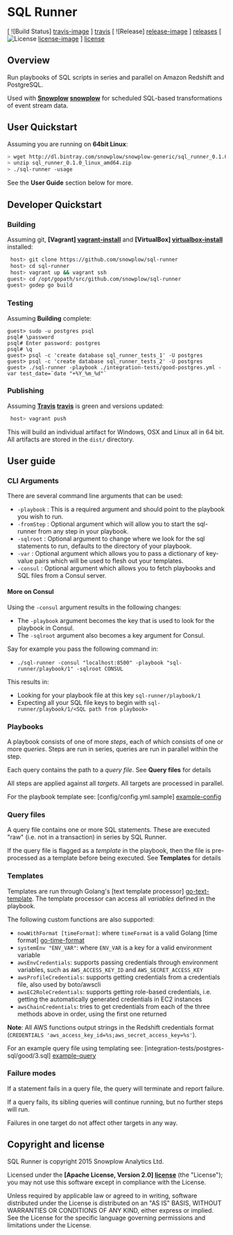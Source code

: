# SQL Runner

[ ![Build Status] [travis-image] ] [travis] [ ![Release] [release-image] ] [releases] [ ![License] [license-image] ] [license]

## Overview

Run playbooks of SQL scripts in series and parallel on Amazon Redshift and PostgreSQL.

Used with **[Snowplow] [snowplow]** for scheduled SQL-based transformations of event stream data.

## User Quickstart

Assuming you are running on **64bit Linux**:

```bash
> wget http://dl.bintray.com/snowplow/snowplow-generic/sql_runner_0.1.0_linux_amd64.zip
> unzip sql_runner_0.1.0_linux_amd64.zip
> ./sql-runner -usage
```

See the **User Guide** section below for more.

## Developer Quickstart

### Building

Assuming git, **[Vagrant] [vagrant-install]** and **[VirtualBox] [virtualbox-install]** installed:

```bash
 host> git clone https://github.com/snowplow/sql-runner
 host> cd sql-runner
 host> vagrant up && vagrant ssh
guest> cd /opt/gopath/src/github.com/snowplow/sql-runner
guest> godep go build
```

### Testing

Assuming **Building** complete:

```
guest> sudo -u postgres psql
psql# \password
psql# Enter password: postgres
psql# \q
guest> psql -c 'create database sql_runner_tests_1' -U postgres
guest> psql -c 'create database sql_runner_tests_2' -U postgres
guest> ./sql-runner -playbook ./integration-tests/good-postgres.yml -var test_date=`date "+%Y_%m_%d"`
```

### Publishing

Assuming **[Travis] [travis]** is green and versions updated:

```bash
 host> vagrant push
```

This will build an individual artifact for Windows, OSX and Linux all in 64 bit.  All artifacts are stored in the `dist/` directory.

## User guide

### CLI Arguments

There are several command line arguments that can be used:

* `-playbook` : This is a required argument and should point to the playbook you wish to run.
* `-fromStep` : Optional argument which will allow you to start the sql-runner from any step in your playbook.
* `-sqlroot`  : Optional argument to change where we look for the sql statements to run, defaults to the directory of your playbook.
* `-var`      : Optional argument which allows you to pass a dictionary of key-value pairs which will be used to flesh out your templates.
* `-consul`   : Optional argument which allows you to fetch playbooks and SQL files from a Consul server.

#### More on Consul

Using the `-consul` argument results in the following changes:

* The `-playbook` argument becomes the key that is used to look for the playbook in Consul.
* The `-sqlroot` argument also becomes a key argument for Consul.

Say for example you pass the following command in:

* `./sql-runner -consul "localhost:8500" -playbook "sql-runner/playbook/1" -sqlroot CONSUL`

This results in:

* Looking for your playbook file at this key `sql-runner/playbook/1`
* Expecting all your SQL file keys to begin with `sql-runner/playbook/1/<SQL path from playbook>`

### Playbooks

A playbook consists of one of more _steps_, each of which consists of one or more _queries_. Steps are run in series, queries are run in parallel within the step. 

Each query contains the path to a _query file_. See **Query files** for details

All steps are applied against all _targets_. All targets are processed in parallel.

For the playbook template see: [config/config.yml.sample] [example-config]

### Query files

A query file contains one or more SQL statements. These are executed "raw" (i.e. not in a transaction) in series by SQL Runner. 

If the query file is flagged as a _template_ in the playbook, then the file is pre-processed as a template before being executed. See **Templates** for details

### Templates

Templates are run through Golang's [text template processor] [go-text-template]. The template processor can access all _variables_ defined in the playbook.

The following custom functions are also supported:

* `nowWithFormat [timeFormat]`: where `timeFormat` is a valid Golang [time format] [go-time-format]
* `systemEnv "ENV_VAR"`: where `ENV_VAR` is a key for a valid environment variable
* `awsEnvCredentials`: supports passing credentials through environment variables, such as `AWS_ACCESS_KEY_ID` and `AWS_SECRET_ACCESS_KEY`
* `awsProfileCredentials`: supports getting credentials from a credentials file, also used by boto/awscli
* `awsEC2RoleCredentials`: supports getting role-based credentials, i.e. getting the automatically generated credentials in EC2 instances
* `awsChainCredentials`: tries to get credentials from each of the three methods above in order, using the first one returned

**Note**: All AWS functions output strings in the Redshift credentials format (`CREDENTIALS 'aws_access_key_id=%s;aws_secret_access_key=%s'`).

For an example query file using templating see: [integration-tests/postgres-sql/good/3.sql] [example-query]

### Failure modes

If a statement fails in a query file, the query will terminate and report failure.

If a query fails, its sibling queries will continue running, but no further steps will run.

Failures in one target do not affect other targets in any way.

## Copyright and license

SQL Runner is copyright 2015 Snowplow Analytics Ltd.

Licensed under the **[Apache License, Version 2.0] [license]** (the "License");
you may not use this software except in compliance with the License.

Unless required by applicable law or agreed to in writing, software
distributed under the License is distributed on an "AS IS" BASIS,
WITHOUT WARRANTIES OR CONDITIONS OF ANY KIND, either express or implied.
See the License for the specific language governing permissions and
limitations under the License.

[travis]: https://travis-ci.org/snowplow/sql-runner
[travis-image]: https://travis-ci.org/snowplow/sql-runner.png?branch=master

[release-image]: http://img.shields.io/badge/release-0.4.0-6ad7e5.svg?style=flat
[releases]: https://github.com/snowplow/sql-runner/releases

[license-image]: http://img.shields.io/badge/license-Apache--2-blue.svg?style=flat
[license]: http://www.apache.org/licenses/LICENSE-2.0

[vagrant-install]: http://docs.vagrantup.com/v2/installation/index.html
[virtualbox-install]: https://www.virtualbox.org/wiki/Downloads

[example-config]: https://raw.githubusercontent.com/snowplow/sql-runner/master/config/config.yml.sample
[example-query]: https://raw.githubusercontent.com/snowplow/sql-runner/master/integration-tests/postgres-sql/good/3.sql

[go-text-template]: http://golang.org/pkg/text/template/
[go-time-format]: http://golang.org/pkg/time/#Time.Format

[snowplow]: https://github.com/snowplow/snowplow

